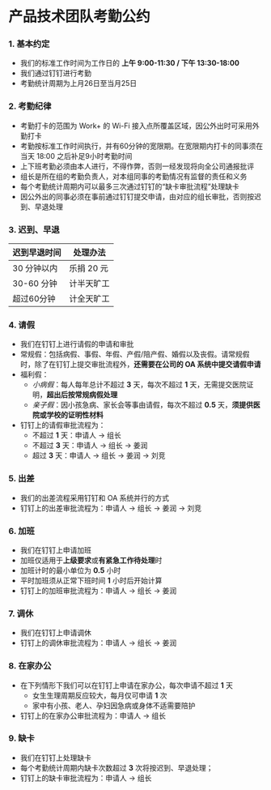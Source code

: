 # 产品技术团队考勤公约

### 1. 基本约定

  - 我们的标准工作时间为工作日的 **上午 9:00-11:30 / 下午 13:30-18:00**
  - 我们通过钉钉进行考勤
  - 考勤统计周期为上月26日至当月25日

### 2. 考勤纪律

  - 考勤打卡的范围为 Work+ 的 Wi-Fi 接入点所覆盖区域，因公外出时可采用外勤打卡
  - 考勤按标准工作时间执行，并有60分钟的宽限期。在宽限期内打卡的同事须在当天 18:00 之后补足9小时考勤时间
  - 上下班考勤必须由本人进行，不得作弊，否则一经发现将向全公司通报批评
  - 组长是所在组的考勤负责人，对本组同事的考勤情况有监督的责任和义务
  - 每个考勤统计周期内可以最多三次通过钉钉的“缺卡审批流程”处理缺卡
  - 因公外出的同事必须在事前通过钉钉提交申请，由对应的组长审批，否则按迟到、早退处理

### 3. 迟到、早退

| 迟到早退时间 | 处理办法 |
| --- | --- |
| 30 分钟以内 | 乐捐 20 元 |
| 30-60 分钟 | 计半天旷工 |
| 超过60分钟 | 计全天旷工 |

### 4. 请假

  - 我们在钉钉上进行请假的申请和审批
  - 常规假：包括病假、事假、年假、产假/陪产假、婚假以及丧假。请常规假时，除了在钉钉上提交审批流程外，**还需要在公司的 OA 系统中提交请假申请**
  - 福利假：
    + *小病假*：每人每年总计不超过 **3** 天，每次不超过 **1** 天，无需提交医院证明，**超出后按常规病假处理**
    + *亲子假*：因小孩急病、家长会等事由请假，每次不超过 **0.5** 天，**须提供医院或学校的证明性材料**
  - 钉钉上的请假审批流程为：
    + 不超过 **1** 天：申请人 → 组长
    + 不超过 **3** 天：申请人 → 组长 → 姜润
    + 超过 **3** 天：申请人 → 组长 → 姜润 → 刘竞

### 5. 出差

  - 我们的出差流程采用钉钉和 OA 系统并行的方式
  - 钉钉上的出差审批流程为：申请人 → 组长 → 姜润 → 刘竞

### 6. 加班

  - 我们在钉钉上申请加班
  - 加班仅适用于**上级要求**或**有紧急工作待处理**时
  - 加班计时的最小单位为 **0.5** 小时
  - 平时加班须从正常下班时间 **1** 小时后开始计算
  - 钉钉上的加班审批流程为：申请人 → 组长 → 姜润

### 7. 调休

  - 我们在钉钉上申请调休
  - 钉钉上的调休审批流程为：申请人 → 组长 → 姜润

### 8. 在家办公
  - 在下列情形下我们可以在钉钉上申请在家办公，每次申请不超过 **1** 天
    + 女生生理周期反应较大，每月仅可申请 **1** 次
    + 家中有小孩、老人、孕妇因急病或身体不适需要陪护
  - 钉钉上的在家办公审批流程为：申请人 → 组长

### 9. 缺卡

  - 我们在钉钉上处理缺卡
  - 每个考勤统计周期内缺卡次数超过 **3** 次将按迟到、早退处理；
  - 钉钉上的缺卡审批流程为：申请人 → 组长
